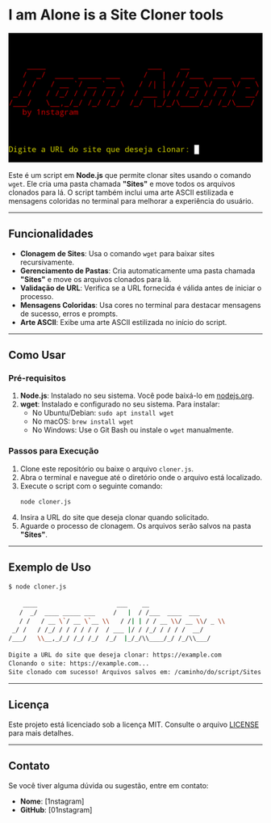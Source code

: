 
# I am Alone is a Site Cloner tools 

![Site Cloner Banner](ft/Screenshot_2025-03-05-02-22-36-156_com.termux.png) <!-- Adicione uma imagem ou banner se desejar -->

Este é um script em **Node.js** que permite clonar sites usando o comando `wget`. Ele cria uma pasta chamada **"Sites"** e move todos os arquivos clonados para lá. O script também inclui uma arte ASCII estilizada e mensagens coloridas no terminal para melhorar a experiência do usuário.

---

## Funcionalidades

- **Clonagem de Sites**: Usa o comando `wget` para baixar sites recursivamente.
- **Gerenciamento de Pastas**: Cria automaticamente uma pasta chamada **"Sites"** e move os arquivos clonados para lá.
- **Validação de URL**: Verifica se a URL fornecida é válida antes de iniciar o processo.
- **Mensagens Coloridas**: Usa cores no terminal para destacar mensagens de sucesso, erros e prompts.
- **Arte ASCII**: Exibe uma arte ASCII estilizada no início do script.

---

## Como Usar

### Pré-requisitos

1. **Node.js**: Instalado no seu sistema. Você pode baixá-lo em [nodejs.org](https://nodejs.org/).
2. **wget**: Instalado e configurado no seu sistema. Para instalar:
   - No Ubuntu/Debian: `sudo apt install wget`
   - No macOS: `brew install wget`
   - No Windows: Use o Git Bash ou instale o `wget` manualmente.

### Passos para Execução

1. Clone este repositório ou baixe o arquivo `cloner.js`.
2. Abra o terminal e navegue até o diretório onde o arquivo está localizado.
3. Execute o script com o seguinte comando:
   ```bash
   node cloner.js
   ```
4. Insira a URL do site que deseja clonar quando solicitado.
5. Aguarde o processo de clonagem. Os arquivos serão salvos na pasta **"Sites"**.

---

## Exemplo de Uso

```bash
$ node cloner.js

    ____                      ___    __               
   /  _/  ____ _____ ___     /   |  / /___  ____  ___ 
   / /   / __ \`/ __ \`__ \\   / /| | / / __ \\/ __ \\/ _ \\
 _/ /   / /_/ / / / / / /  / ___ |/ / /_/ / / / /  __/
/___/   \\__,_/_/ /_/ /_/  /_/  |_/_/\\____/_/ /_/\\___/ 
                                                      
Digite a URL do site que deseja clonar: https://example.com
Clonando o site: https://example.com...
Site clonado com sucesso! Arquivos salvos em: /caminho/do/script/Sites
```

---


## Licença

Este projeto está licenciado sob a licença MIT. Consulte o arquivo [LICENSE](LICENSE) para mais detalhes.

---

## Contato

Se você tiver alguma dúvida ou sugestão, entre em contato:

- **Nome**: [1nstagram]
- **GitHub**: [01nstagram]

